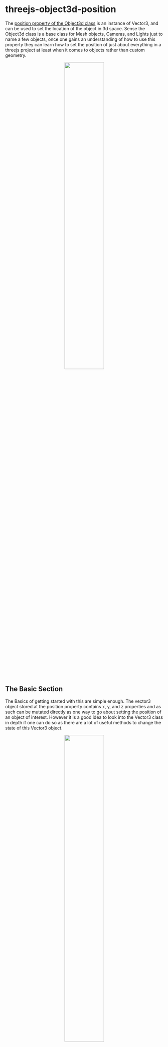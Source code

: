 # threejs-object3d-position

The [position property of the Object3d class](https://dustinpfister.github.io/2022/04/04/threejs-object3d-position/) is an instance of Vector3, and can be used to set the location of the object in 3d space. Sense the Object3d class is a base class for Mesh objects, Cameras, and Lights just to name a few objects, once one gains an understanding of how to use this property they can learn how to set the position of just about everything in a threejs project at least when it comes to objects rather than custom geometry.

<div align="center">
      <a href="https://www.youtube.com/watch?v=ckQTPYZvpzI">
         <img src="https://img.youtube.com/vi/ckQTPYZvpzI/0.jpg" style="width:50%;">
      </a>
</div>


## The Basic Section

The Basics of getting started with this are simple enough. The vector3 object stored at the position property contains x, y, and z properties and as such can be mutated directly as one way to go about setting the position of an object of interest. However it is a good idea to look into the Vector3 class in depth if one can do so as there are a lot of useful methods to change the state of this Vector3 object.

<div align="center">
      <a href="https://www.youtube.com/watch?v=iqTSfkGX3no">
         <img src="https://img.youtube.com/vi/iqTSfkGX3no/0.jpg" style="width:50%;">
      </a>
</div>

## The Children Section

The main idea that I want to get solid in this section is the deal with what local space is compared to that of what is often referred to as world space. This applies to all object3d class based objects including the scene object.

## The Curve Section

One great tool for setting the position of objects would be curves. There is getting into making custom curve class, but for the most part I have found that doing so is not called for as there are many great options for these built into threejs itself to work with.